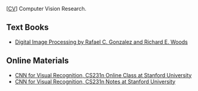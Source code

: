 [[CV](https://en.wikipedia.org/wiki/Computer_vision)] Computer Vision Research.

## Text Books
* [Digital Image Processing by Rafael C. Gonzalez and Richard E. Woods](https://www.amazon.co.jp/Digital-Image-Processing-Rafael-Gonzalez/dp/0133356728)

## Online Materials
* [CNN for Visual Recognition, CS231n Online Class at Stanford University](https://www.youtube.com/watch?v=vT1JzLTH4G4&list=PL3FW7Lu3i5JvHM8ljYj-zLfQRF3EO8sYv)
* [CNN for Visual Recognition, CS231n Notes at Stanford University](http://cs231n.github.io/)
